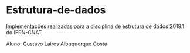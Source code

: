 # Estrutura-de-dados

Implementações realizadas para a disciplina de estrutura de dados 2019.1 do IFRN-CNAT

Aluno: Gustavo Laires Albuquerque Costa
